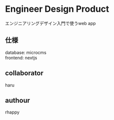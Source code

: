 # Engineer Design Product
エンジニアリングデザイン入門で使うweb app  

## 仕様
database: microcms  
frontend: nextjs  

## collaborator
haru

## authour
rhappy